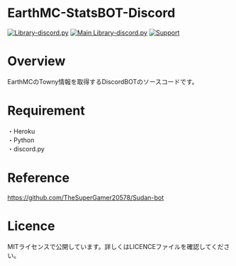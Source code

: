 # EarthMC-StatsBOT-Discord
[![Library-discord.py](https://img.shields.io/badge/Python-3.9.2-3778ae?logo=Python&logoColor=ffffff)](https://python.org) [![Main Library-discord.py](https://img.shields.io/badge/Main%20Library-discord.py-fecc34?logo=pypi&logoColor=ffffff)](https://github.com/Rapptz/discord.py) [![Support](https://img.shields.io/discord/715540925081714788?color=5865f2&label=Discord&logo=Discord&logoColor=ffffff)](https://discord.gg/RFPQmRnv2j)  

# Overview
EarthMCのTowny情報を取得するDiscordBOTのソースコードです。  

# Requirement
・Heroku  
・Python  
・discord.py  

# Reference
https://github.com/TheSuperGamer20578/Sudan-bot

# Licence
MITライセンスで公開しています。詳しくはLICENCEファイルを確認してください。    
